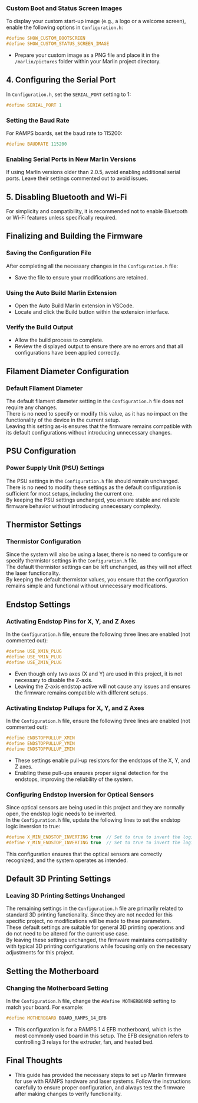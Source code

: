 
### Custom Boot and Status Screen Images
To display your custom start-up image (e.g., a logo or a welcome screen), enable the following options in `Configuration.h`:
```cpp
#define SHOW_CUSTOM_BOOTSCREEN
#define SHOW_CUSTOM_STATUS_SCREEN_IMAGE
```
- Prepare your custom image as a PNG file and place it in the `/marlin/pictures` folder within your Marlin project directory.

## 4. Configuring the Serial Port
In `Configuration.h`, set the `SERIAL_PORT` setting to 1:
```cpp
#define SERIAL_PORT 1
```

### Setting the Baud Rate
For RAMPS boards, set the baud rate to 115200:
```cpp
#define BAUDRATE 115200
```

### Enabling Serial Ports in New Marlin Versions
If using Marlin versions older than 2.0.5, avoid enabling additional serial ports. Leave their settings commented out to avoid issues.

## 5. Disabling Bluetooth and Wi-Fi
For simplicity and compatibility, it is recommended not to enable Bluetooth or Wi-Fi features unless specifically required.

## Finalizing and Building the Firmware

### Saving the Configuration File
After completing all the necessary changes in the `Configuration.h` file:
- Save the file to ensure your modifications are retained.

### Using the Auto Build Marlin Extension
- Open the Auto Build Marlin extension in VSCode.
- Locate and click the Build button within the extension interface.

### Verify the Build Output
- Allow the build process to complete.
- Review the displayed output to ensure there are no errors and that all configurations have been applied correctly.

## Filament Diameter Configuration

### Default Filament Diameter
The default filament diameter setting in the `Configuration.h` file does not require any changes.  
There is no need to specify or modify this value, as it has no impact on the functionality of the device in the current setup.  
Leaving this setting as-is ensures that the firmware remains compatible with its default configurations without introducing unnecessary changes.

## PSU Configuration

### Power Supply Unit (PSU) Settings
The PSU settings in the `Configuration.h` file should remain unchanged.  
There is no need to modify these settings as the default configuration is sufficient for most setups, including the current one.  
By keeping the PSU settings unchanged, you ensure stable and reliable firmware behavior without introducing unnecessary complexity.

## Thermistor Settings

### Thermistor Configuration
Since the system will also be using a laser, there is no need to configure or specify thermistor settings in the `Configuration.h` file.  
The default thermistor settings can be left unchanged, as they will not affect the laser functionality.  
By keeping the default thermistor values, you ensure that the configuration remains simple and functional without unnecessary modifications.

## Endstop Settings

### Activating Endstop Pins for X, Y, and Z Axes
In the `Configuration.h` file, ensure the following three lines are enabled (not commented out):
```cpp
#define USE_XMIN_PLUG
#define USE_YMIN_PLUG
#define USE_ZMIN_PLUG
```
- Even though only two axes (X and Y) are used in this project, it is not necessary to disable the Z-axis.  
- Leaving the Z-axis endstop active will not cause any issues and ensures the firmware remains compatible with different setups.

### Activating Endstop Pullups for X, Y, and Z Axes
In the `Configuration.h` file, ensure the following three lines are enabled (not commented out):
```cpp
#define ENDSTOPPULLUP_XMIN
#define ENDSTOPPULLUP_YMIN
#define ENDSTOPPULLUP_ZMIN
```
- These settings enable pull-up resistors for the endstops of the X, Y, and Z axes.  
- Enabling these pull-ups ensures proper signal detection for the endstops, improving the reliability of the system.

### Configuring Endstop Inversion for Optical Sensors
Since optical sensors are being used in this project and they are normally open, the endstop logic needs to be inverted.  
In the `Configuration.h` file, update the following lines to set the endstop logic inversion to true:
```cpp
#define X_MIN_ENDSTOP_INVERTING true  // Set to true to invert the logic of the endstop.
#define Y_MIN_ENDSTOP_INVERTING true  // Set to true to invert the logic of the endstop.
```
This configuration ensures that the optical sensors are correctly recognized, and the system operates as intended.

## Default 3D Printing Settings

### Leaving 3D Printing Settings Unchanged
The remaining settings in the `Configuration.h` file are primarily related to standard 3D printing functionality. Since they are not needed for this specific project, no modifications will be made to these parameters.  
These default settings are suitable for general 3D printing operations and do not need to be altered for the current use case.  
By leaving these settings unchanged, the firmware maintains compatibility with typical 3D printing configurations while focusing only on the necessary adjustments for this project.

## Setting the Motherboard

### Changing the Motherboard Setting
In the `Configuration.h` file, change the `#define MOTHERBOARD` setting to match your board. For example:
```cpp
#define MOTHERBOARD BOARD_RAMPS_14_EFB
```
- This configuration is for a RAMPS 1.4 EFB motherboard, which is the most commonly used board in this setup. The EFB designation refers to controlling 3 relays for the extruder, fan, and heated bed.

## Final Thoughts
- This guide has provided the necessary steps to set up Marlin firmware for use with RAMPS hardware and laser systems. Follow the instructions carefully to ensure proper configuration, and always test the firmware after making changes to verify functionality.
